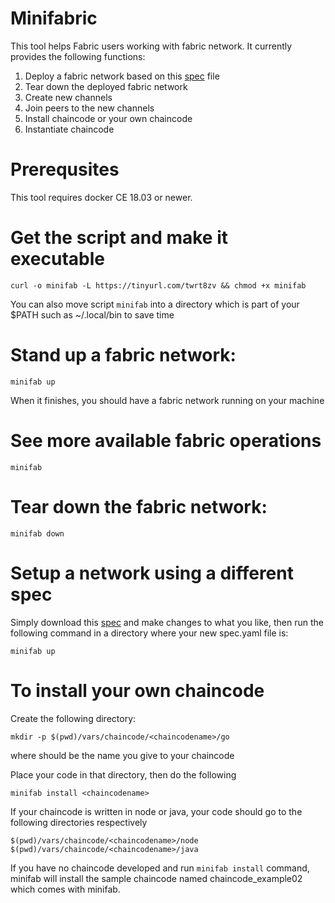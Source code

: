 # Minifabric
This tool helps Fabric users working with fabric network. It currently provides the following functions:

1. Deploy a fabric network based on this [spec](spec.yaml) file
2. Tear down the deployed fabric network
3. Create new channels
4. Join peers to the new channels
5. Install chaincode or your own chaincode
6. Instantiate chaincode

# Prerequsites
This tool requires docker CE 18.03 or newer.

# Get the script and make it executable
```
curl -o minifab -L https://tinyurl.com/twrt8zv && chmod +x minifab
```

You can also move script `minifab` into a directory which is part
of your $PATH such as ~/.local/bin to save time

# Stand up a fabric network:
```
minifab up
```

When it finishes, you should have a fabric network running on your machine

# See more available fabric operations
```
minifab
```

# Tear down the fabric network:
```
minifab down
```

# Setup a network using a different spec
Simply download this [spec](spec.yaml) and make changes to what you like, then run the following
command in a directory where your new spec.yaml file is:

```
minifab up
```

# To install your own chaincode
Create the following directory:
  
```
mkdir -p $(pwd)/vars/chaincode/<chaincodename>/go
```
where <chaincodename> should be the name you give to your chaincode

Place your code in that directory, then do the following
```
minifab install <chaincodename>
```
If your chaincode is written in node or java, your code should go to the following directories respectively
```
$(pwd)/vars/chaincode/<chaincodename>/node
$(pwd)/vars/chaincode/<chaincodename>/java
```

If you have no chaincode developed and run `minifab install` command, minifab will install the sample chaincode named chaincode_example02 which comes with minifab.
